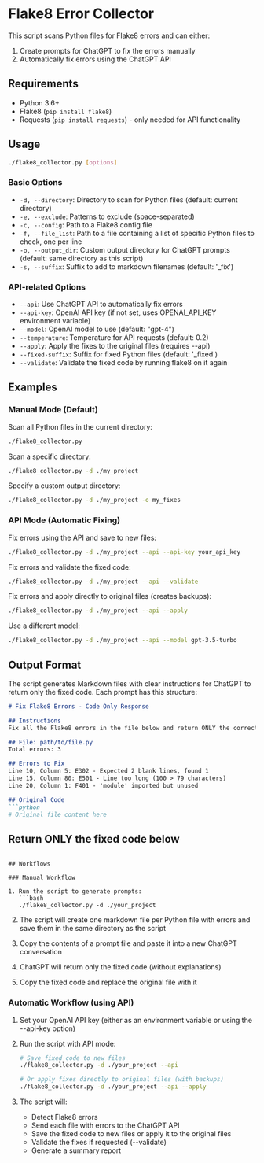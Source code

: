 # Flake8 Error Collector

This script scans Python files for Flake8 errors and can either:
1. Create prompts for ChatGPT to fix the errors manually
2. Automatically fix errors using the ChatGPT API

## Requirements

- Python 3.6+
- Flake8 (`pip install flake8`)
- Requests (`pip install requests`) - only needed for API functionality

## Usage

```bash
./flake8_collector.py [options]
```

### Basic Options

- `-d, --directory`: Directory to scan for Python files (default: current directory)
- `-e, --exclude`: Patterns to exclude (space-separated)
- `-c, --config`: Path to a Flake8 config file
- `-f, --file_list`: Path to a file containing a list of specific Python files to check, one per line
- `-o, --output_dir`: Custom output directory for ChatGPT prompts (default: same directory as this script)
- `-s, --suffix`: Suffix to add to markdown filenames (default: '_fix')

### API-related Options

- `--api`: Use ChatGPT API to automatically fix errors
- `--api-key`: OpenAI API key (if not set, uses OPENAI_API_KEY environment variable)
- `--model`: OpenAI model to use (default: "gpt-4")
- `--temperature`: Temperature for API requests (default: 0.2)
- `--apply`: Apply the fixes to the original files (requires --api)
- `--fixed-suffix`: Suffix for fixed Python files (default: '_fixed')
- `--validate`: Validate the fixed code by running flake8 on it again

## Examples

### Manual Mode (Default)

Scan all Python files in the current directory:
```bash
./flake8_collector.py
```

Scan a specific directory:
```bash
./flake8_collector.py -d ./my_project
```

Specify a custom output directory:
```bash
./flake8_collector.py -d ./my_project -o my_fixes
```

### API Mode (Automatic Fixing)

Fix errors using the API and save to new files:
```bash
./flake8_collector.py -d ./my_project --api --api-key your_api_key
```

Fix errors and validate the fixed code:
```bash
./flake8_collector.py -d ./my_project --api --validate
```

Fix errors and apply directly to original files (creates backups):
```bash
./flake8_collector.py -d ./my_project --api --apply
```

Use a different model:
```bash
./flake8_collector.py -d ./my_project --api --model gpt-3.5-turbo
```

## Output Format

The script generates Markdown files with clear instructions for ChatGPT to return only the fixed code. Each prompt has this structure:

```markdown
# Fix Flake8 Errors - Code Only Response

## Instructions
Fix all the Flake8 errors in the file below and return ONLY the corrected code. Do not include explanations, comments about what you changed, or any text other than the properly formatted Python code. The fixed code should be returned as a single code block.

## File: path/to/file.py
Total errors: 3

## Errors to Fix
Line 10, Column 5: E302 - Expected 2 blank lines, found 1
Line 15, Column 80: E501 - Line too long (100 > 79 characters)
Line 20, Column 1: F401 - 'module' imported but unused

## Original Code
```python
# Original file content here
```

## Return ONLY the fixed code below
```

## Workflows

### Manual Workflow

1. Run the script to generate prompts:
   ```bash
   ./flake8_collector.py -d ./your_project
   ```

2. The script will create one markdown file per Python file with errors and save them in the same directory as the script

3. Copy the contents of a prompt file and paste it into a new ChatGPT conversation

4. ChatGPT will return only the fixed code (without explanations)

5. Copy the fixed code and replace the original file with it

### Automatic Workflow (using API)

1. Set your OpenAI API key (either as an environment variable or using the --api-key option)

2. Run the script with API mode:
   ```bash
   # Save fixed code to new files
   ./flake8_collector.py -d ./your_project --api

   # Or apply fixes directly to original files (with backups)
   ./flake8_collector.py -d ./your_project --api --apply
   ```

3. The script will:
   - Detect Flake8 errors
   - Send each file with errors to the ChatGPT API
   - Save the fixed code to new files or apply it to the original files
   - Validate the fixes if requested (--validate)
   - Generate a summary report 
